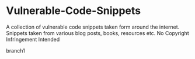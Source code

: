 # Vulnerable-Code-Snippets

A collection of vulnerable code snippets taken form around the internet. Snippets taken from various blog posts, books, resources etc. No Copyright Infringement Intended

branch1


